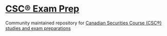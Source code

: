 # [CSC® Exam Prep](https://cscexam.ca/)
Community maintained repository for [Canadian Securities Course (CSC®) studies and exam preparations](https://cscexam.ca/)
